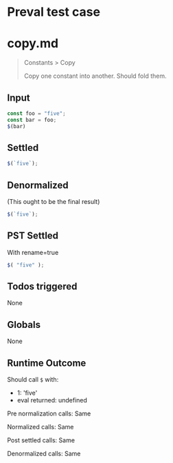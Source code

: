 # Preval test case

# copy.md

> Constants > Copy
>
> Copy one constant into another. Should fold them.

## Input

`````js filename=intro
const foo = "five";
const bar = foo;
$(bar)
`````


## Settled


`````js filename=intro
$(`five`);
`````


## Denormalized
(This ought to be the final result)

`````js filename=intro
$(`five`);
`````


## PST Settled
With rename=true

`````js filename=intro
$( "five" );
`````


## Todos triggered


None


## Globals


None


## Runtime Outcome


Should call `$` with:
 - 1: 'five'
 - eval returned: undefined

Pre normalization calls: Same

Normalized calls: Same

Post settled calls: Same

Denormalized calls: Same
